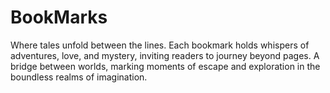 # BookMarks
Where tales unfold between the lines. Each bookmark holds whispers of adventures, love, and mystery, inviting readers to journey beyond pages. A bridge between worlds, marking moments of escape and exploration in the boundless realms of imagination.
